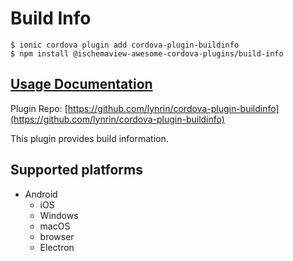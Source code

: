 # Build Info

```
$ ionic cordova plugin add cordova-plugin-buildinfo
$ npm install @ischemaview-awesome-cordova-plugins/build-info
```

## [Usage Documentation](https://danielsogl.gitbook.io/awesome-cordova-plugins/plugins/build-info/)

Plugin Repo: [https://github.com/lynrin/cordova-plugin-buildinfo](https://github.com/lynrin/cordova-plugin-buildinfo)

This plugin provides build information.

## Supported platforms

- Android
  - iOS
  - Windows
  - macOS
  - browser
  - Electron
  


